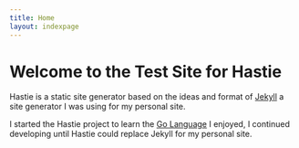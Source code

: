 ```yaml
---
title: Home
layout: indexpage
---
```


# Welcome to the Test Site for Hastie

Hastie is a static site generator based on the ideas and format of [Jekyll](https://github.com/mojombo/jekyll) a site generator I was using for my personal site.

I started the Hastie project to learn the [Go Language](http://golang.org)
I enjoyed, I continued developing until Hastie could replace Jekyll for my personal site.


